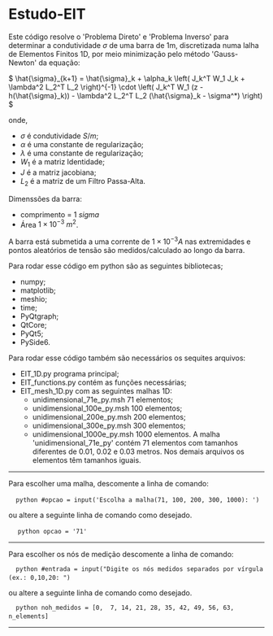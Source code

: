 # Estudo-EIT

Este código resolve o 'Problema Direto' e  'Problema Inverso'
para determinar a condutividade  $\sigma$ de uma barra de 1m,
discretizada numa lalha de Elementos Finitos 1D, por 
meio minimização pelo método 'Gauss-Newton' da equação: 

$
\hat{\sigma}_{k+1} = \hat{\sigma}_k + \alpha_k
\left( J_k^T W_1 J_k + \lambda^2 L_2^T L_2 \right)^{-1}
\cdot \left( J_k^T W_1 (z - h(\hat{\sigma}_k)) - \lambda^2 L_2^T L_2 (\hat{\sigma}_k - \sigma^*) \right)
$

onde,
- $\sigma$ é condutividade $S/m$;
- $\alpha$ é uma constante de regularização;
- $\lambda$ é uma constante de regularização;
- $W_1$ é a matriz Identidade;
- $J$ é a matriz jacobiana;
- $L_2$ é a matriz de um Filtro Passa-Alta.

Dimenssões da barra:
- comprimento = 1 $sigma$
- Área $1\times 10^{-3}\: m^2$.

A barra está submetida a uma corrente de $1\times 10^{-3} A$ 
nas extremidades e pontos aleatórios de tensão são
medidos/calculado ao longo da barra.

Para rodar esse código em python são as seguintes bibliotecas;
- numpy;
- matplotlib;
- meshio;
- time;
- PyQtgraph;
- QtCore;
- PyQt5;
- PySide6.

Para rodar esse código também são necessários os sequites
arquivos:
- EIT_1D.py programa principal;
- EIT_functions.py contém as funções necessárias;
- EIT_mesh_1D.py com as seguintes malhas 1D:
  - unidimensional_71e_py.msh 71 elementos;
  - unidimensional_100e_py.msh 100 elementos;
  - unidimensional_200e_py.msh 200 elementos;
  - unidimensional_300e_py.msh 300 elementos;
  - unidimensional_1000e_py.msh 1000 elementos.
A malha 'unidimensional_71e_py' contém 71 elementos com
tamanhos diferentes de 0.01, 0.02 e 0.03 metros. Nos demais
arquivos os elementos têm tamanhos iguais.

---

Para escolher uma malha, descomente a linha de comando:

` ` `  python
#opcao = input('Escolha a malha(71, 100, 200, 300, 1000): ')
` ` ` 

ou altere a seguinte linha de comando como desejado.

` ` `  python
opcao = '71'
` ` ` 

---

Para escolher os nós de medição descomente a linha de comando:

` ` `  python
#entrada = input("Digite os nós medidos separados por vírgula (ex.: 0,10,20: ")
` ` ` 

ou altere a seguinte linha de comando como desejado.

` ` `  python
noh_medidos = [0,  7, 14, 21, 28, 35, 42, 49, 56, 63,  n_elements] 
` ` ` 

---




